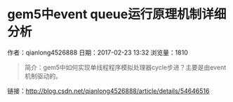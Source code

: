 # gem5中event queue运行原理机制详细分析
作者：qianlong4526888
日期：2017-02-23 13:32
浏览量：1810
> 简介：gem5中如何实现单线程程序模拟处理器cycle步进？主要是由event机制驱动的。

 链接：http://blog.csdn.net/qianlong4526888/article/details/54646516
